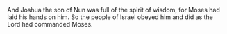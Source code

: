 And Joshua the son of Nun was full of the spirit of wisdom, for Moses had laid his hands on him. So the people of Israel obeyed him and did as the Lord had commanded Moses.

